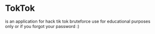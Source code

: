 # TokTok

is an application for hack tik tok bruteforce
use for educational purposes only or if you forgot your password
:)